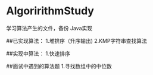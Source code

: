 # AlgoririthmStudy
学习算法产生的文件，备份
Java实现

##已实现算法：
    1.堆排序（升序输出)
    2.KMP字符串查找算法

##实现中算法：
    1.快速排序

##面试中遇到的算法题
    1.寻找数组中的中位数
    